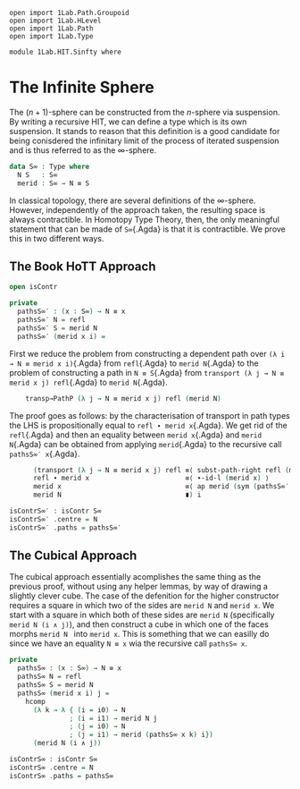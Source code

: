 ```
open import 1Lab.Path.Groupoid
open import 1Lab.HLevel
open import 1Lab.Path
open import 1Lab.Type

module 1Lab.HIT.Sinfty where
```

# The Infinite Sphere

The $(n+1)$-sphere can be constructed from the $n$-sphere via suspension.
By writing a recursive HIT, we can define a type which is its own
suspension. It stands to reason that this definition is a good
candidate for being conisdered the infinitary limit of the process of
iterated suspension and is thus referred to as the $\infty$-sphere.

```agda
data S∞ : Type where
  N S   : S∞
  merid : S∞ → N ≡ S

```

In classical topology, there are several definitions of the $\infty$-sphere.
However, independently of the approach taken, the resulting space is always
contractible. In Homotopy Type Theory, then, the only meaningful statement that
can be made of `S∞`{.Agda} is that it is contractible. We prove this in two
different ways.

## The Book HoTT Approach

```agda
open isContr

private
  pathsS∞′ : (x : S∞) → N ≡ x
  pathsS∞′ N = refl
  pathsS∞′ S = merid N
  pathsS∞′ (merid x i) =
```

First we reduce the problem from constructing a dependent path over
`(λ i → N ≡ merid x i)`{.Agda} from `refl`{.Agda} to `merid N`{.Agda}
to the problem of constructing a path in `N ≡ S`{.Agda} from
`transport (λ j → N ≡ merid x j) refl`{.Agda} to `merid N`{.Agda}.

```agda
    transp→PathP (λ j → N ≡ merid x j) refl (merid N)
```

The proof goes as follows: by the characterisation of transport in path
types the LHS is propositionally equal to `refl ∙ merid x`{.Agda}. We get
rid of the `refl`{.Agda} and then an equality between `merid x`{.Agda} and
`merid N`{.Agda} can be obtained from applying `merid`{.Agda} to the
recursive call `pathsS∞′ x`{.Agda}.

```agda
      (transport (λ j → N ≡ merid x j) refl ≡⟨ subst-path-right refl (merid x) ⟩
      refl ∙ merid x                        ≡⟨ ∙-id-l (merid x) ⟩
      merid x                               ≡⟨ ap merid (sym (pathsS∞′ x)) ⟩
      merid N                               ∎) i

isContrS∞′ : isContr S∞
isContrS∞′ .centre = N
isContrS∞′ .paths = pathsS∞′
```

## The Cubical Approach

The cubical approach essentially acomplishes the same thing as the previous
proof, without using any helper lemmas, by way of drawing a slightly clever
cube. The case of the defenition for the higher constructor requires a
square in which two of the sides are `merid N` and `merid x`. We start with
a square in which both of these sides are `merid N` (specifically
`merid N (i ∧ j)`), and then construct a cube in which one of the faces morphs
`merid N ` into `merid x`. This is something that we can easilly do since we
have an equality `N ≡ x` wia the recursive call `pathsS∞ x`.

```agda
private
  pathsS∞ : (x : S∞) → N ≡ x
  pathsS∞ N = refl
  pathsS∞ S = merid N
  pathsS∞ (merid x i) j =
    hcomp
      (λ k → λ { (i = i0) → N
               ; (i = i1) → merid N j
               ; (j = i0) → N
               ; (j = i1) → merid (pathsS∞ x k) i})
      (merid N (i ∧ j))

isContrS∞ : isContr S∞
isContrS∞ .centre = N
isContrS∞ .paths = pathsS∞
```
